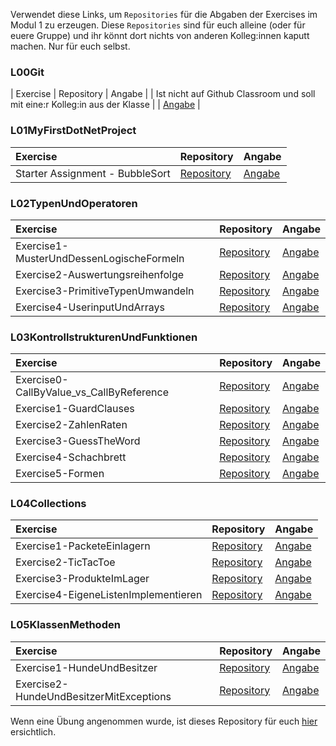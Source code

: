 Verwendet diese Links, um ``Repositories`` für die Abgaben der Exercises im Modul 1 zu erzeugen. Diese ``Repositories`` sind für euch alleine (oder für euere Gruppe) und ihr könnt dort nichts von anderen Kolleg:innen kaputt machen. Nur für euch selbst.

### **L00Git**
| Exercise | Repository | Angabe |
| Ist nicht auf Github Classroom und soll mit eine:r Kolleg:in aus der Klasse |  | [Angabe](L00Git/angabe.md) |

### **L01MyFirstDotNetProject**

| Exercise | Repository | Angabe |
| :--- | :--- | :--- |
| Starter Assignment - BubbleSort | [Repository](https://classroom.github.com/a/mmR_Rtq3) | [Angabe](L01MyFirstDotNetProject/angabe.md) |

### **L02TypenUndOperatoren**

| Exercise | Repository | Angabe |
| :--- | :--- | :--- |
| Exercise1-MusterUndDessenLogischeFormeln | [Repository](https://classroom.github.com/a/ZmKXqm8r) | [Angabe](L02TypenUndOperatoren/Exercise1-MusterUndDessenLogischeFormeln/Angabe.md) |
| Exercise2-Auswertungsreihenfolge | [Repository](https://classroom.github.com/a/5j4AvRNo) | [Angabe](L02TypenUndOperatoren/Exercise2-Auswertungsreihenfolge/Angabe.md) |
| Exercise3-PrimitiveTypenUmwandeln | [Repository](https://classroom.github.com/a/Wh7rztM3) | [Angabe](L02TypenUndOperatoren/Exercise3-PrimitiveTypenUmwandeln/Angabe.md) |
| Exercise4-UserinputUndArrays | [Repository](https://classroom.github.com/a/IvoEhIpF) | [Angabe](L02TypenUndOperatoren/Exercise4-UserinputUndArrays/Angabe.md) |

### **L03KontrollstrukturenUndFunktionen**

| Exercise | Repository | Angabe |
| :--- | :--- | :--- |
| Exercise0-CallByValue\_vs\_CallByReference | [Repository](https://classroom.github.com/a/AB5bI15a) | [Angabe](L03KontrollstrukturenUndFunktionen/Exercise0-CallByValue_CallByReference/Angabe.md) |
| Exercise1-GuardClauses | [Repository](https://classroom.github.com/a/9_-dCK_O) | [Angabe](L03KontrollstrukturenUndFunktionen/Exercise1-GuardClauses/Angabe.md) |
| Exercise2-ZahlenRaten | [Repository](https://classroom.github.com/a/pXrYoFXa) | [Angabe](L03KontrollstrukturenUndFunktionen/Exercise2-ZahlenRaten/Angabe.md) |
| Exercise3-GuessTheWord | [Repository](https://classroom.github.com/a/NQS52d35) | [Angabe](L03KontrollstrukturenUndFunktionen/Exercise3-GuessTheWord/Angabe.md) |
| Exercise4-Schachbrett | [Repository](https://classroom.github.com/a/0k1nOA0D) | [Angabe](L03KontrollstrukturenUndFunktionen/Exercise4-Schachbrett/Angabe.md) |
| Exercise5-Formen | [Repository](https://classroom.github.com/a/Y_hQFn3S) | [Angabe](L03KontrollstrukturenUndFunktionen/Exercise5-Formen/Angabe.md) |


### **L04Collections**

| Exercise | Repository | Angabe |
| :--- | :--- | :--- |
| Exercise1-PacketeEinlagern | [Repository](https://classroom.github.com/a/46IF0HCl) | [Angabe](L04Collections/Exercise1-PacketeEinlagern/Angabe.md) |
| Exercise2-TicTacToe | [Repository](https://classroom.github.com/a/CBkAYKAb) | [Angabe](L04Collections/Exercise2-TicTacToe/Angabe.md) |
| Exercise3-ProdukteImLager | [Repository](https://classroom.github.com/a/ejF2kxzG) | [Angabe](L04Collections/Exercise3-ProdukteImLager/Angabe.md) |
| Exercise4-EigeneListenImplementieren | [Repository](https://classroom.github.com/a/zJnlB7yW) | [Angabe](L04Collections/Exercise4-EigeneListenImplementieren/Angabe.md) |


### **L05KlassenMethoden**

| Exercise | Repository | Angabe |
| :--- | :--- | :--- |
| Exercise1-HundeUndBesitzer | [Repository]() | [Angabe](L05KlassenMethoden/Exercise1-HundeUndBesitzer/Angabe.md) |
| Exercise2-HundeUndBesitzerMitExceptions | [Repository]() | [Angabe](L05KlassenMethoden/Exercise1-HundeUndBesitzer/Angabe.md) |


Wenn eine Übung angenommen wurde, ist dieses Repository für euch [hier](https://github.com/MyComputingAdventures) ersichtlich.